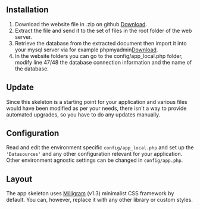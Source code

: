 ## Installation

1. Download the website file in .zip on github [Download](https://github.com/Krzanowski-Ambroise/ap-gsb/blob/main/ap-gsb-release.zip).
2. Extract the file and send it to the set of files in the root folder of the web server.
3. Retrieve the database from the extracted document then import it into your mysql server via for example phpmyadmin[Download](https://github.com/Krzanowski-Ambroise/ap-gsb/blob/main/gsb-cake.sql).
4. In the website folders you can go to the config/app_local.php folder, modify line 47/48 the database connection information and the name of the database.

## Update

Since this skeleton is a starting point for your application and various files
would have been modified as per your needs, there isn't a way to provide
automated upgrades, so you have to do any updates manually.

## Configuration

Read and edit the environment specific `config/app_local.php` and set up the
`'Datasources'` and any other configuration relevant for your application.
Other environment agnostic settings can be changed in `config/app.php`.

## Layout

The app skeleton uses [Milligram](https://milligram.io/) (v1.3) minimalist CSS
framework by default. You can, however, replace it with any other library or
custom styles.
